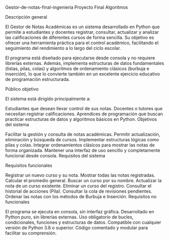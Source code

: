 Gestor-de-notas-final-ingenieria
Proyecto Final Algoritmos

Descripción general

El Gestor de Notas Académicas es un sistema desarrollado en Python que permite a estudiantes y docentes registrar, consultar, actualizar y analizar las calificaciones de diferentes cursos de forma sencilla.
Su objetivo es ofrecer una herramienta práctica para el control académico, facilitando el seguimiento del rendimiento a lo largo del ciclo escolar.

El programa está diseñado para ejecutarse desde consola y no requiere librerías externas. Además, implementa estructuras de datos fundamentales (listas, pilas, colas) y algoritmos de ordenamiento clásicos (burbuja e inserción), lo que lo convierte también en un excelente ejercicio educativo de programación estructurada.

Público objetivo

El sistema está dirigido principalmente a:

Estudiantes que desean llevar control de sus notas.
Docentes o tutores que necesitan registrar calificaciones.
Aprendices de programación que buscan practicar estructuras de datos y algoritmos básicos en Python.
Objetivos del sistema

Facilitar la gestión y consulta de notas académicas.
Permitir actualización, eliminación y búsqueda de cursos.
Implementar estructuras lógicas como pilas y colas.
Integrar ordenamientos clásicos para mostrar las notas de forma organizada.
Mantener una interfaz de uso sencillo y completamente funcional desde consola.
Requisitos del sistema

Requisitos funcionales

Registrar un nuevo curso y su nota.
Mostrar todas las notas registradas.
Calcular el promedio general.
Buscar un curso por su nombre.
Actualizar la nota de un curso existente.
Eliminar un curso del registro.
Consultar el historial de acciones (Pila).
Consultar la cola de revisiones pendientes.
Ordenar las notas con los métodos de Burbuja e Inserción.
Requisitos no funcionales

El programa se ejecuta en consola, sin interfaz gráfica.
Desarrollado en Python puro, sin librerías externas.
Uso obligatorio de bucles, condicionales, funciones y estructuras de datos.
Compatible con cualquier versión de Python 3.8 o superior.
Código comentado y modular para facilitar su comprensión.
